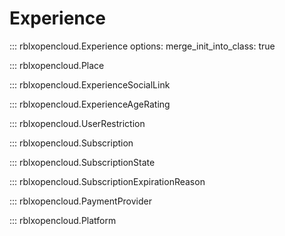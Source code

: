 # Experience

::: rblxopencloud.Experience
    options:
        merge_init_into_class: true

::: rblxopencloud.Place

::: rblxopencloud.ExperienceSocialLink

::: rblxopencloud.ExperienceAgeRating

::: rblxopencloud.UserRestriction

::: rblxopencloud.Subscription

::: rblxopencloud.SubscriptionState

::: rblxopencloud.SubscriptionExpirationReason

::: rblxopencloud.PaymentProvider

::: rblxopencloud.Platform
